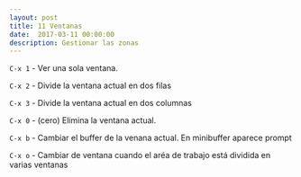 ```yaml
---
layout: post
title: 11 Ventanas
date:  2017-03-11 00:00:00
description: Gestionar las zonas
---
```



`C-x 1` - Ver una sola ventana.
	
`C-x 2` - Divide la ventana actual en dos filas
	
`C-x 3` - Divide la ventana actual en dos columnas
	
`C-x 0` - (cero) Elimina la ventana actual.
	
`C-x b` - Cambiar el buffer de la venana actual. En minibuffer aparece prompt
	
`C-x o` - Cambiar de ventana cuando el aréa de trabajo está dividida en varias ventanas

